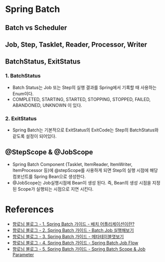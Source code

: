 # Spring Batch

## Batch vs Scheduler

## Job, Step, Tasklet, Reader, Processor, Writer

## BatchStatus, ExitStatus

### 1. BatchStatus

- Batch Status는 Job 또는 Step의 실행 결과를 Spring에서 기록할 때 사용하는 Enum이다.
- COMPLETED, STARTING, STARTED, STOPPING, STOPPED, FAILED, ABANDONED, UNKNOWN 이 있다.

### 2. ExitStatus

- Spring Batch는 기본적으로 ExitStatus의 ExitCode는 Step의 BatchStatus와 같도록 설정이 되어있다.

## @StepScope & @JobScope

- Spring Batch Component (Tasklet, ItemReader, ItemWriter, ItemProcessor 등)에 @stepScope를 사용하게 되면 Step의 실행 시점에 해당 컴포넌트를 Spring Bean으로 생성한다.
- @JobScope는 Job실행시점에 Bean이 생성 된다. 즉, Bean의 생성 시점을 지정된 Scope가 실행되는 시점으로 지연 시킨다.

# References

- [향로님 블로그 - 1. Spring Batch 가이드 - 배치 어플리케이션이란? ](https://jojoldu.tistory.com/324?category=902551)
- [향로님 블로그 - 2. Spring Batch 가이드 - Batch Job 실행해보기 ](https://jojoldu.tistory.com/325?category=902551)
- [향로님 블로그 - 3. Spring Batch 가이드 - 메타테이블엿보기 ](https://jojoldu.tistory.com/326?category=902551)
- [향로님 블로그 - 4. Spring Batch 가이드 - Spring Batch Job Flow ](https://jojoldu.tistory.com/328?category=902551)
- [향로님 블로그 - 5. Spring Batch 가이드 - Spring Batch Scope & Job Parameter ](https://jojoldu.tistory.com/330?category=902551)
